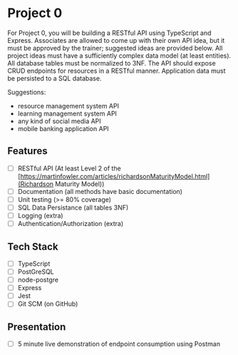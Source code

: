 # Project 0

For Project 0, you will be building a RESTful API using TypeScript and Express. Associates are allowed to come up with their own API idea, but it must be approved by the trainer; suggested ideas are provided below. All project ideas must have a sufficiently complex data model (at least entities). All database tables must be normalized to 3NF. The API should expose CRUD endpoints for resources in a RESTful manner. Application data must be persisted to a SQL database.

Suggestions: 
- resource management system API
- learning management system API
- any kind of social media API
- mobile banking application API

## Features
- [ ] RESTful API (At least Level 2 of the [https://martinfowler.com/articles/richardsonMaturityModel.html](Richardson Maturity Model))
- [ ] Documentation (all methods have basic documentation)
- [ ] Unit testing (>= 80% coverage)
- [ ] SQL Data Persistance (all tables 3NF)
- [ ] Logging (extra)
- [ ] Authentication/Authorization (extra)

## Tech Stack
- [ ] TypeScript
- [ ] PostGreSQL
- [ ] node-postgre
- [ ] Express
- [ ] Jest
- [ ] Git SCM (on GitHub)

## Presentation
- [ ] 5 minute live demonstration of endpoint consumption using Postman
